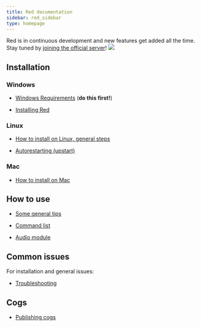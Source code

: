 ```yaml
---
title: Red documentation
sidebar: red_sidebar
type: homepage
---
```


Red is in continuous development and new features get added all the time. Stay tuned by [joining the official server](https://discord.gg/0k4npTwMvTpv9wrh)!
[<img src="https://discordapp.com/api/servers/133049272517001216/widget.png?style=banner5">](https://discord.gg/0k4npTwMvTpv9wrh)

## Installation

### Windows

* [Windows Requirements](/Red-Docs/red_win_requirements/) (**do this first!**)

* [Installing Red](/Red-Docs/red_install_win/)

### Linux

* [How to install on Linux, general steps](/Red-Docs/red_install_linux/)

* [Autorestarting (upstart)](/Red-Docs/red_guide_linux_upstart/)

### Mac

* [How to install on Mac](/Red-Docs/red_install_mac/)

## How to use

* [Some general tips](/Red-Docs/red_general_tips)

* [Command list](/Red-Docs/red_commands/)

* [Audio module](/Red-Docs/red_audio)

## Common issues  
For installation and general issues:

* [Troubleshooting](/Red-Docs/red_guide_troubleshooting/)

## Cogs  

* [Publishing cogs](/Red-Docs/red_cog_how_to_publish/)
